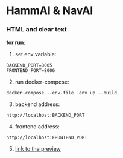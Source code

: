 # HammAI & NavAI

### HTML and clear text

**for run**:
1) set env variable:
```
BACKEND_PORT=8005
FRONTEND_PORT=8006
```
2) run docker-compose:
```
docker-compose --env-file .env up --build
```
3) backend address: 
```commandline
http://localhost:BACKEND_PORT
```
4) frontend address: 
```commandline
http://localhost:FRONTEND_PORT
```
5) [link to the preview](https://drive.google.com/file/d/1nKVEntGDkCQlUuKkcJtc8PN9KXBQnc4y/view?usp=sharing)
   
